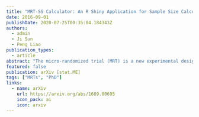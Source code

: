 ```yaml
---
title: "MRT-SS Calculator: An R Shiny Application for Sample Size Calculation in Micro-Randomized Trials"
date: 2016-09-01
publishDate: 2020-07-25T00:35:04.184343Z
authors: 
  - admin
  - Ji Sun
  - Peng Liao
publication_types: 
  - article
abstract: "The micro-randomized trial (MRT) is a new experimental design which allows for the investigation of the proximal effects of a ``just-in-time'' treatment, often provided via a mobile device as part of a mobile health intervention. As with a traditional randomized controlled trial, computing the minimum required sample size to achieve a desired power is a crucial step in designing an MRT. We present MRT-SS Calculator, an online sample-size calculator for micro-randomized trials, built with R Shiny. MRT-SS Calculator requires specification of time-varying patterns for the proximal treatment effect and expected treatment availability. We illustrate the implementation of MRTSS Calculator using a mobile health trial, HeartSteps. The application can be accessed from https://pengliao.shinyapps.io/mrt-calculator."
featured: false
publication: arXiv [stat.ME]
tags: ["MRTs", "PhD"]
links:
  - name: arXiv
    url: https://arxiv.org/abs/1609.00695
    icon_pack: ai
    icon: arxiv
---
```

